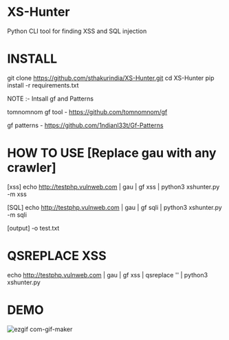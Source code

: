 # XS-Hunter
Python CLI tool for finding XSS and SQL injection

# INSTALL
git clone https://github.com/sthakurindia/XS-Hunter.git
cd XS-Hunter
pip install -r requirements.txt

NOTE :- Intsall gf and Patterns

tomnomnom gf tool - https://github.com/tomnomnom/gf

gf patterns - https://github.com/1ndianl33t/Gf-Patterns

# HOW TO USE [Replace gau with any crawler]
[xss]
echo http://testphp.vulnweb.com | gau | gf xss | python3 xshunter.py -m xss

[SQL]
echo http://testphp.vulnweb.com | gau | gf sqli | python3 xshunter.py -m sqli

[output]
-o test.txt

# QSREPLACE XSS
echo http://testphp.vulnweb.com | gau | gf xss | qsreplace '<script>alert(1)</script>' | python3 xshunter.py

# DEMO
![ezgif com-gif-maker](https://user-images.githubusercontent.com/74065510/161495203-149d5fef-754a-456f-bad8-227dc5e381d5.gif)
